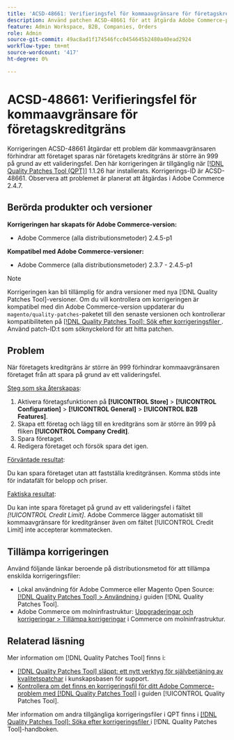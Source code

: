 ```yaml
---
title: 'ACSD-48661: Verifieringsfel för kommaavgränsare för företagskreditgräns'
description: Använd patchen ACSD-48661 för att åtgärda Adobe Commerce-problemet där företagets kreditgräns är större än 999, kommaavgränsaren förhindrar att företaget sparas på grund av ett valideringsfel.
feature: Admin Workspace, B2B, Companies, Orders
role: Admin
source-git-commit: 49ac8ad1f174546fcc0454645b2480a40ead2924
workflow-type: tm+mt
source-wordcount: '417'
ht-degree: 0%

---
```


# ACSD-48661: Verifieringsfel för kommaavgränsare för företagskreditgräns

Korrigeringen ACSD-48661 åtgärdar ett problem där kommaavgränsaren förhindrar att företaget sparas när företagets kreditgräns är större än 999 på grund av ett valideringsfel. Den här korrigeringen är tillgänglig när [[!DNL Quality Patches Tool (QPT)]](https://experienceleague.adobe.com/en/docs/commerce-knowledge-base/kb/announcements/commerce-announcements/magento-quality-patches-released-new-tool-to-self-serve-quality-patches) 1.1.26 har installerats. Korrigerings-ID är ACSD-48661. Observera att problemet är planerat att åtgärdas i Adobe Commerce 2.4.7.

## Berörda produkter och versioner

**Korrigeringen har skapats för Adobe Commerce-version:**

* Adobe Commerce (alla distributionsmetoder) 2.4.5-p1

**Kompatibel med Adobe Commerce-versioner:**

* Adobe Commerce (alla distributionsmetoder) 2.3.7 - 2.4.5-p1

>[!NOTE]
>
>Korrigeringen kan bli tillämplig för andra versioner med nya [!DNL Quality Patches Tool]-versioner. Om du vill kontrollera om korrigeringen är kompatibel med din Adobe Commerce-version uppdaterar du `magento/quality-patches`-paketet till den senaste versionen och kontrollerar kompatibiliteten på [[!DNL Quality Patches Tool]: Sök efter korrigeringsfiler ](https://experienceleague.adobe.com/tools/commerce-quality-patches/index.html). Använd patch-ID:t som söknyckelord för att hitta patchen.

## Problem

När företagets kreditgräns är större än 999 förhindrar kommaavgränsaren företaget från att spara på grund av ett valideringsfel.

<u>Steg som ska återskapas</u>:

1. Aktivera företagsfunktionen på **[!UICONTROL Store]** > **[!UICONTROL Configuration]** > **[!UICONTROL General]** > **[!UICONTROL B2B Features]**.
1. Skapa ett företag och lägg till en kreditgräns som är större än 999 på fliken **[!UICONTROL Company Credit]**.
1. Spara företaget.
1. Redigera företaget och försök spara det igen.

<u>Förväntade resultat</u>:

Du kan spara företaget utan att fastställa kreditgränsen. Komma stöds inte för indatafält för belopp och priser.

<u>Faktiska resultat</u>:

Du kan inte spara företaget på grund av ett valideringsfel i fältet *[!UICONTROL Credit Limit]*. Adobe Commerce lägger automatiskt till kommaavgränsare för kreditgränser även om fältet [!UICONTROL Credit Limit] inte accepterar kommatecken.

## Tillämpa korrigeringen

Använd följande länkar beroende på distributionsmetod för att tillämpa enskilda korrigeringsfiler:

* Lokal användning för Adobe Commerce eller Magento Open Source: [[!DNL Quality Patches Tool] > Användning ](https://experienceleague.adobe.com/docs/commerce-operations/tools/quality-patches-tool/usage.html) i guiden [!DNL Quality Patches Tool].
* Adobe Commerce om molninfrastruktur: [Uppgraderingar och korrigeringar > Tillämpa korrigeringar](https://experienceleague.adobe.com/docs/commerce-cloud-service/user-guide/develop/upgrade/apply-patches.html) i Commerce om molninfrastruktur.

## Relaterad läsning

Mer information om [!DNL Quality Patches Tool] finns i:

* [[!DNL Quality Patches Tool] släppt: ett nytt verktyg för självbetjäning av kvalitetspatchar](https://experienceleague.adobe.com/en/docs/commerce-knowledge-base/kb/announcements/commerce-announcements/magento-quality-patches-released-new-tool-to-self-serve-quality-patches) i kunskapsbasen för support.
* [Kontrollera om det finns en korrigeringsfil för ditt Adobe Commerce-problem med  [!DNL Quality Patches Tool]](/help/tools/quality-patches-tool/patches-available-in-qpt/check-patch-for-magento-issue-with-magento-quality-patches.md) i guiden [!UICONTROL Quality Patches Tool].


Mer information om andra tillgängliga korrigeringsfiler i QPT finns i [[!DNL Quality Patches Tool]: Söka efter korrigeringsfiler ](https://experienceleague.adobe.com/tools/commerce-quality-patches/index.html) i [!DNL Quality Patches Tool]-handboken.
